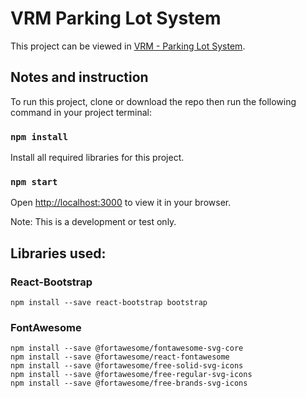 # VRM Parking Lot System

This project can be viewed in [VRM - Parking Lot System]().

## Notes and instruction

To run this project, clone or download the repo then run the following command in your project terminal:

### `npm install`

Install all required libraries for this project.

### `npm start`

Open [http://localhost:3000](http://localhost:3000) to view it in your browser.

Note: This is a development or test only.

## Libraries used:

### React-Bootstrap

```
npm install --save react-bootstrap bootstrap
```

### FontAwesome

```
npm install --save @fortawesome/fontawesome-svg-core
npm install --save @fortawesome/react-fontawesome
npm install --save @fortawesome/free-solid-svg-icons
npm install --save @fortawesome/free-regular-svg-icons
npm install --save @fortawesome/free-brands-svg-icons
```
